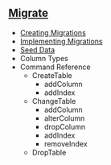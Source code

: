 ## [Migrate]()
- [Creating Migrations](creating_migrations)
- [Implementing Migrations](implementing_migrations)
- [Seed Data](seed)
- Column Types
- Command Reference
	- CreateTable
		- addColumn
		- addIndex
	- ChangeTable
		- addColumn
		- alterColumn
		- dropColumn
		- addIndex
		- removeIndex
	- DropTable